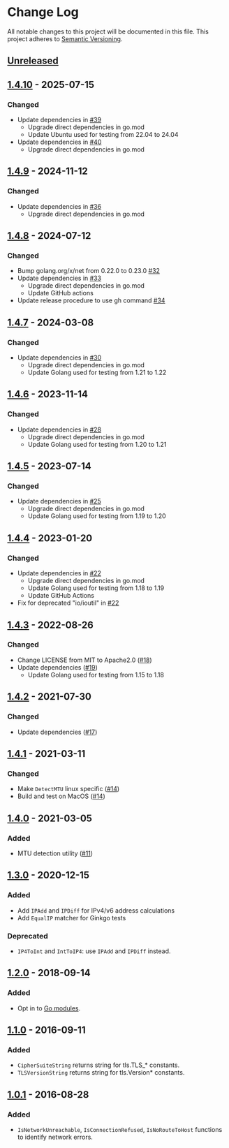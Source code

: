 # Change Log

All notable changes to this project will be documented in this file.
This project adheres to [Semantic Versioning](http://semver.org/).

## [Unreleased]

## [1.4.10] - 2025-07-15

### Changed

- Update dependencies in [#39](https://github.com/cybozu-go/netutil/pull/39)
    - Upgrade direct dependencies in go.mod
    - Update Ubuntu used for testing from 22.04 to 24.04
- Update dependencies in [#40](https://github.com/cybozu-go/netutil/pull/40)
    - Upgrade direct dependencies in go.mod

## [1.4.9] - 2024-11-12

### Changed
- Update dependencies in [#36](https://github.com/cybozu-go/netutil/pull/36)
  - Upgrade direct dependencies in go.mod

## [1.4.8] - 2024-07-12

### Changed
- Bump golang.org/x/net from 0.22.0 to 0.23.0 [#32](https://github.com/cybozu-go/netutil/pull/32)
- Update dependencies in [#33](https://github.com/cybozu-go/netutil/pull/33)
  - Upgrade direct dependencies in go.mod
  - Update GitHub actions
- Update release procedure to use gh command [#34](https://github.com/cybozu-go/netutil/pull/34)

## [1.4.7] - 2024-03-08

### Changed
- Update dependencies in [#30](https://github.com/cybozu-go/netutil/pull/30)
  - Upgrade direct dependencies in go.mod
  - Update Golang used for testing from 1.21 to 1.22

## [1.4.6] - 2023-11-14

### Changed
- Update dependencies in [#28](https://github.com/cybozu-go/netutil/pull/28)
  - Upgrade direct dependencies in go.mod
  - Update Golang used for testing from 1.20 to 1.21

## [1.4.5] - 2023-07-14

### Changed
- Update dependencies in [#25](https://github.com/cybozu-go/netutil/pull/25)
  - Upgrade direct dependencies in go.mod
  - Update Golang used for testing from 1.19 to 1.20

## [1.4.4] - 2023-01-20

### Changed
- Update dependencies in [#22](https://github.com/cybozu-go/netutil/pull/22)
    - Upgrade direct dependencies in go.mod
    - Update Golang used for testing from 1.18 to 1.19
    - Update GitHub Actions
- Fix for deprecated "io/ioutil" in [#22](https://github.com/cybozu-go/netutil/pull/22)

## [1.4.3] - 2022-08-26

### Changed
- Change LICENSE from MIT to Apache2.0 ([#18](https://github.com/cybozu-go/netutil/pull/18))
- Update dependencies ([#19](https://github.com/cybozu-go/netutil/pull/19))
    - Update Golang used for testing from 1.15 to 1.18

## [1.4.2] - 2021-07-30

### Changed
- Update dependencies ([#17](https://github.com/cybozu-go/netutil/pull/17))

## [1.4.1] - 2021-03-11

### Changed
- Make `DetectMTU` linux specific ([#14](https://github.com/cybozu-go/netutil/pull/14))
- Build and test on MacOS ([#14](https://github.com/cybozu-go/netutil/pull/14))

## [1.4.0] - 2021-03-05

### Added
- MTU detection utility ([#11](https://github.com/cybozu-go/netutil/pull/11))

## [1.3.0] - 2020-12-15

### Added
- Add `IPAdd` and `IPDiff` for IPv4/v6 address calculations
- Add `EqualIP` matcher for Ginkgo tests

### Deprecated
- `IP4ToInt` and `IntToIP4`: use `IPAdd` and `IPDiff` instead.

## [1.2.0] - 2018-09-14
### Added
- Opt in to [Go modules](https://github.com/golang/go/wiki/Modules).

## [1.1.0] - 2016-09-11
### Added
- `CipherSuiteString` returns string for tls.TLS_* constants.
- `TLSVersionString` returns string for tls.Version* constants.

## [1.0.1] - 2016-08-28
### Added
- `IsNetworkUnreachable`, `IsConnectionRefused`, `IsNoRouteToHost` functions to identify network errors.

[Unreleased]: https://github.com/cybozu-go/netutil/compare/v1.4.10...HEAD
[1.4.10]: https://github.com/cybozu-go/netutil/compare/v1.4.9...v1.4.10
[1.4.9]: https://github.com/cybozu-go/netutil/compare/v1.4.8...v1.4.9
[1.4.8]: https://github.com/cybozu-go/netutil/compare/v1.4.7...v1.4.8
[1.4.7]: https://github.com/cybozu-go/netutil/compare/v1.4.6...v1.4.7
[1.4.6]: https://github.com/cybozu-go/netutil/compare/v1.4.5...v1.4.6
[1.4.5]: https://github.com/cybozu-go/netutil/compare/v1.4.4...v1.4.5
[1.4.4]: https://github.com/cybozu-go/netutil/compare/v1.4.3...v1.4.4
[1.4.3]: https://github.com/cybozu-go/netutil/compare/v1.4.2...v1.4.3
[1.4.2]: https://github.com/cybozu-go/netutil/compare/v1.4.1...v1.4.2
[1.4.1]: https://github.com/cybozu-go/netutil/compare/v1.4.0...v1.4.1
[1.4.0]: https://github.com/cybozu-go/netutil/compare/v1.3.0...v1.4.0
[1.3.0]: https://github.com/cybozu-go/netutil/compare/v1.2.0...v1.3.0
[1.2.0]: https://github.com/cybozu-go/netutil/compare/v1.1.0...v1.2.0
[1.1.0]: https://github.com/cybozu-go/netutil/compare/v1.0.1...v1.1.0
[1.0.1]: https://github.com/cybozu-go/netutil/compare/v1.0.0...v1.0.1
